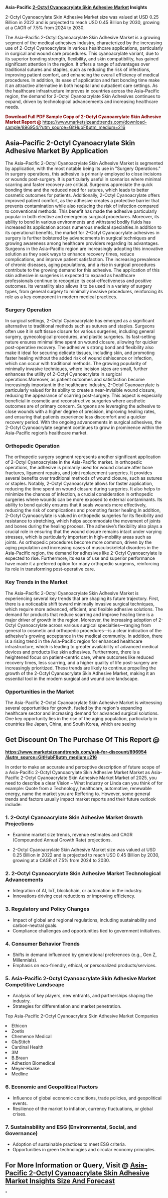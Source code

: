 <p><strong>Asia-Pacific&nbsp;<a href=""https://www.marketsizeandtrends.com/download-sample/896954/&amp;utm_source=GitHubF&amp;utm_medium=216"">2-Octyl Cyanoacrylate Skin Adhesive Market</a> Insights</strong></p><p>2-Octyl Cyanoacrylate Skin Adhesive Market size was valued at USD 0.25 Billion in 2022 and is projected to reach USD 0.45 Billion by 2030, growing at a CAGR of 7.5% from 2024 to 2030.</p><p><p>The Asia–Pacific 2-Octyl Cyanoacrylate Skin Adhesive Market is a growing segment of the medical adhesives industry, characterized by the increasing use of 2-Octyl Cyanoacrylate in various healthcare applications, particularly in surgical and wound care procedures. This cyanoacrylate variant, due to its superior bonding strength, flexibility, and skin compatibility, has gained significant attention in the region. It offers a range of advantages over traditional sutures and staples, such as reducing the risk of infections, improving patient comfort, and enhancing the overall efficiency of medical procedures. In addition, its ease of application and fast bonding time make it an attractive alternative in both hospital and outpatient care settings. As the healthcare infrastructure improves in countries across the Asia–Pacific region, the demand for 2-Octyl Cyanoacrylate Skin Adhesives continues to expand, driven by technological advancements and increasing healthcare needs. <p><strong><span style="color: #800000;">Download Full PDF Sample Copy of 2-Octyl Cyanoacrylate Skin Adhesive Market Report @</span>&nbsp;</strong><a href="https://www.marketsizeandtrends.com/download-sample/896954/?utm_source=GitHubF&amp;utm_medium=216" target="_blank">https://www.marketsizeandtrends.com/download-sample/896954/?utm_source=GitHubF&amp;utm_medium=216</a></p></p><h2>Asia–Pacific 2-Octyl Cyanoacrylate Skin Adhesive Market By Application</h2><p>The Asia–Pacific 2-Octyl Cyanoacrylate Skin Adhesive Market is segmented by application, with the most notable being its use in "Surgery Operations." In surgery operations, this adhesive is primarily employed to close incisions or wounds post-surgery. It is particularly useful in scenarios where minimal scarring and faster recovery are critical. Surgeons appreciate the quick bonding time and the reduced need for sutures, which leads to better cosmetic outcomes for patients. Additionally, 2-Octyl Cyanoacrylate offers improved patient comfort, as the adhesive creates a protective barrier that prevents contamination while also reducing the risk of infection compared to conventional methods. This benefit has made the adhesive particularly popular in both elective and emergency surgical procedures. Moreover, its ability to bond in various environments and withstand bodily fluids has increased its application across numerous medical specialties.In addition to its operational benefits, the market for 2-Octyl Cyanoacrylate adhesives in surgery is further bolstered by advancements in surgical techniques and growing awareness among healthcare providers regarding its advantages. Surgeons in the Asia–Pacific region are increasingly adopting this innovative solution as they seek ways to enhance recovery times, reduce complications, and improve patient satisfaction. The increasing prevalence of chronic diseases, aging populations, and a rise in surgical procedures contribute to the growing demand for this adhesive. The application of this skin adhesive in surgeries is expected to expand as healthcare professionals continue to recognize its cost-effectiveness and positive outcomes. Its versatility also allows it to be used in a variety of surgery types, from general surgery to minimally invasive procedures, reinforcing its role as a key component in modern medical practices.<h3>Surgery Operation</h3><p>In surgical settings, 2-Octyl Cyanoacrylate has emerged as a significant alternative to traditional methods such as sutures and staples. Surgeons often use it in soft tissue closure for various surgeries, including general surgery, gynecological procedures, and plastic surgeries. Its fast-setting nature ensures minimal time spent on wound closure, allowing for quicker post-operative recovery. The adhesive's strong bond and flexibility also make it ideal for securing delicate tissues, including skin, and promoting faster healing without the added risk of wound dehiscence or infection, which can occur with traditional methods. The growing popularity of minimally invasive techniques, where incision sizes are small, further enhances the utility of 2-Octyl Cyanoacrylate in surgical operations.Moreover, as patient outcomes and satisfaction become increasingly important in the healthcare industry, 2-Octyl Cyanoacrylate is particularly valued for its ability to create a near-invisible wound closure, reducing the appearance of scarring post-surgery. This aspect is especially beneficial in cosmetic and reconstructive surgeries where aesthetic outcomes are of primary concern. Surgeons are leveraging the adhesive to close wounds with a higher degree of precision, improving healing rates, and ensuring that patients experience less discomfort and a quicker recovery period. With the ongoing advancements in surgical adhesives, the 2-Octyl Cyanoacrylate segment continues to grow in prominence within the Asia-Pacific region’s healthcare market.<h3>Orthopedic Operation</h3><p>The orthopedic surgery segment represents another significant application of 2-Octyl Cyanoacrylate in the Asia-Pacific market. In orthopedic operations, the adhesive is primarily used for wound closure after bone fractures, ligament repairs, and joint replacement surgeries. It provides several benefits over traditional methods of wound closure, such as sutures or staples. Notably, 2-Octyl Cyanoacrylate allows for faster application, reducing the time spent on wound closure during surgeries. It also helps to minimize the chances of infection, a crucial consideration in orthopedic surgeries where wounds can be more exposed to external contaminants. Its ability to bond quickly ensures that it seals wounds more effectively, reducing the risk of complications and promoting faster healing.In addition, 2-Octyl Cyanoacrylate is valued in orthopedic surgeries for its flexibility and resistance to stretching, which helps accommodate the movement of joints and bones during the healing process. The adhesive’s flexibility also plays a crucial role in ensuring that the wound closure remains intact under varying stresses, which is particularly important in high-mobility areas such as joints. As orthopedic procedures become more common, driven by the aging population and increasing cases of musculoskeletal disorders in the Asia-Pacific region, the demand for adhesives like 2-Octyl Cyanoacrylate is expected to rise. Furthermore, its ease of use and superior performance have made it a preferred option for many orthopedic surgeons, reinforcing its role in transforming post-operative care.<h3>Key Trends in the Market</h3><p>The Asia–Pacific 2-Octyl Cyanoacrylate Skin Adhesive Market is experiencing several key trends that are shaping its future trajectory. First, there is a noticeable shift toward minimally invasive surgical techniques, which require more advanced, efficient, and flexible adhesive solutions. The demand for products that reduce scarring and improve healing time is a major driver of growth in the region. Moreover, the increasing adoption of 2-Octyl Cyanoacrylate across various surgical specialties—ranging from general to cosmetic and orthopedic procedures—is a clear indication of the adhesive's growing acceptance in the medical community. In addition, there is a rising trend in the Asia-Pacific region for enhanced healthcare infrastructure, which is leading to greater availability of advanced medical devices and products like skin adhesives. Furthermore, there is a heightened focus on patient-centric care, where outcomes like reduced recovery times, less scarring, and a higher quality of life post-surgery are increasingly prioritized. These trends are likely to continue propelling the growth of the 2-Octyl Cyanoacrylate Skin Adhesive Market, making it an essential tool in the modern surgical and wound care landscape. <h3>Opportunities in the Market</h3><p>The Asia-Pacific 2-Octyl Cyanoacrylate Skin Adhesive Market is witnessing several opportunities for growth, fueled by the region's expanding healthcare sector and increasing demand for advanced surgical solutions. One key opportunity lies in the rise of the aging population, particularly in countries like Japan, China, and South Korea, which are seeing</p><h2><strong>Get Discount On The Purchase Of This Report @&nbsp;</strong></h2><p><strong><a href=""https://www.marketsizeandtrends.com/ask-for-discount/896954/&amp;utm_source=GitHubF&amp;utm_medium=216"" target=""_blank"">https://www.marketsizeandtrends.com/ask-for-discount/896954<br />/&amp;utm_source=GitHubF&amp;utm_medium=216</a></strong></p><p>In order to make an accurate and perceptive description of future scope of a Asia-Pacific&nbsp;2-Octyl Cyanoacrylate Skin Adhesive Market Market as Asia-Pacific&nbsp;2-Octyl Cyanoacrylate Skin Adhesive Market Market of 2025, you need to describe a clear Vision &ndash; What Industry or Linda can you think of for example: Quote from a Technology, healthcare, automotive, renewable energy, name the market you are Reffering to. However, some general trends and factors usually impact market reports and their future outlook include:</p><h3>1.&nbsp;<strong>2-Octyl Cyanoacrylate Skin Adhesive Market Growth Projections</strong></h3><ul><li>Examine market size trends, revenue estimates and CAGR (Compounded Annual Growth Rate) projections.</li><li><p>2-Octyl Cyanoacrylate Skin Adhesive Market size was valued at USD 0.25 Billion in 2022 and is projected to reach USD 0.45 Billion by 2030, growing at a CAGR of 7.5% from 2024 to 2030.</p></li></ul><h3>2.&nbsp;<strong>2-Octyl Cyanoacrylate Skin Adhesive Market Technological Advancements</strong></h3><ul><li>Integration of AI, IoT, blockchain, or automation in the industry.</li><li>Innovations driving cost reductions or improving efficiency.</li></ul><h3>3.&nbsp;<strong>Regulatory and Policy Changes</strong></h3><ul><li>Impact of global and regional regulations, including sustainability and carbon-neutral goals.</li><li>Compliance challenges and opportunities tied to government initiatives.</li></ul><h3>4.&nbsp;<strong>Consumer Behavior Trends</strong></h3><ul><li>Shifts in demand influenced by generational preferences (e.g., Gen Z, Millennials).</li><li>Emphasis on eco-friendly, ethical, or personalized products/services.</li></ul><h3>5.&nbsp;<strong>Asia-Pacific 2-Octyl Cyanoacrylate Skin Adhesive Market Competitive Landscape</strong></h3><ul><li>Analysis of key players, new entrants, and partnerships shaping the industry.</li><li>Strategies for differentiation and market penetration.</li></ul><p data-pm-slice=""1 1 []"">Top Asia-Pacific 2-Octyl Cyanoacrylate Skin Adhesive Market Companies</p><div data-test-id=""""><p><li>Ethicon</li><li> Zoetis</li><li> Chemence Medical</li><li> GluStitch</li><li> Cardinal Health</li><li> 3M</li><li> B.Braun</li><li> Adhezion Biomedical</li><li> Meyer-Haake</li><li> Medline</li></p></div><h3>6.&nbsp;<strong>Economic and Geopolitical Factors</strong></h3><ul><li>Influence of global economic conditions, trade policies, and geopolitical events.</li><li>Resilience of the market to inflation, currency fluctuations, or global crises.</li></ul><h3>7.&nbsp;<strong>Sustainability and ESG (Environmental, Social, and Governance)</strong></h3><ul><li>Adoption of sustainable practices to meet ESG criteria.</li><li>Opportunities in green technologies and circular economy principles.</li></ul><h2><strong>For More Information or Query, Visit @&nbsp;</strong><a href=""https://www.verifiedmarketreports.com/product/2-octyl-cyanoacrylate-skin-adhesive-market/"" target=""_blank"">Asia-Pacific 2-Octyl Cyanoacrylate Skin Adhesive Market Insights Size And Forecast</a></h2>"
